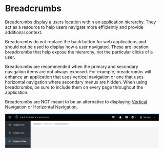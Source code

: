 # Breadcrumbs

Breadcrumbs display a users location within an application hierarchy. They act as a resource to help users navigate more efficiently and provide additional context.

Breadcrumbs do not replace the back button for web applications and should not be used to display how a user navigated. These are location breadcrumbs that help expose the hierarchy, not the particular clicks of a user.

Breadcrumbs are recommended when the primary and secondary navigation items are not always exposed. For example, breadcrumbs will enhance an application that uses vertical navigation or one that uses horizontal navigation where secondary menus are hidden. When using breadcrumbs, be sure to include them on every page throughout the application.

Breadcrumbs are NOT meant to be an alternative to displaying [Vertical Navigation](http://www.patternfly.org/pattern-library/navigation/vertical-navigation/#_) or [Horizontal Navigation](http://www.patternfly.org/pattern-library/navigation/horizontal-navigation/#_).

![Breadcrumbs](./img/Breadcrumbs-01.png)
